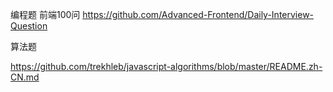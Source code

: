编程题  前端100问
https://github.com/Advanced-Frontend/Daily-Interview-Question


算法题

https://github.com/trekhleb/javascript-algorithms/blob/master/README.zh-CN.md